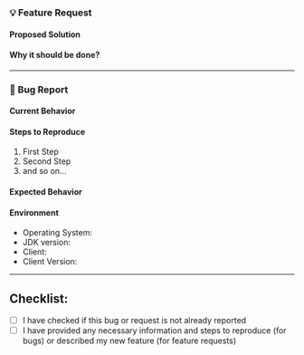 ### 💡 Feature Request
<!--- Delete section if it's not relevant for your issue -->

#### Proposed Solution
<!--- A clear and concise description of what you want to happen -->

#### Why it should be done?
<!--- Explain why this issue or feature request is important -->

---

### 🐞 Bug Report
<!--- Delete section that is not relevant for your issue -->

#### Current Behavior
<!--- A clear and concise description of current behavior -->

#### Steps to Reproduce
<!--- Steps to reproduce the behavior -->

1. First Step
2. Second Step
3. and so on...

#### Expected Behavior
<!--- A clear and concise description of your expectations -->

#### Environment
<!--- Information about your environment -->

- Operating System:
- JDK version:
- Client:
- Client Version:

---

## Checklist:
<!--- Mark with X tasks that were done: [x] -->

- [ ] I have checked if this bug or request is not already reported
- [ ] I have provided any necessary information and steps to reproduce (for bugs) or described my new feature (for
  feature requests)

